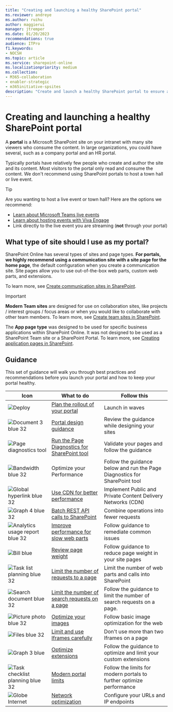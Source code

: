 ```yaml
---
title: "Creating and launching a healthy SharePoint portal"
ms.reviewer: andreye
ms.author: ruihu
author: maggierui
manager: jtremper
ms.date: 01/20/2023
recommendations: true
audience: ITPro
f1.keywords:
- NOCSH
ms.topic: article
ms.service: sharepoint-online
ms.localizationpriority: medium
ms.collection: 
- M365-collaboration
- enabler-strategic
- m365initiative-spsites
description: "Create and launch a healthy SharePoint portal to ensure a performant viewing experience"
---
```


# Creating and launching a healthy SharePoint portal

A **portal** is a Microsoft SharePoint site on your intranet with many site viewers who consume the content. In large organizations, you could have several, such as a company portal and an HR portal. 

Typically portals have relatively few people who create and author the site and its content. Most visitors to the portal only read and consume the content. We don't recommend using SharePoint portals to host a town hall or live event.

>[!Tip]
> Are you wanting to host a live event or town hall?  Here are the options we recommend:
> - [Learn about Microsoft Teams live events](/microsoftteams/teams-live-events/what-are-teams-live-events)
> - [Learn about hosting events with Viva Engage](/viva/engage/manage-viva-engage-groups/viva-engage-live-events)
> - Link directly to the live event you are streaming (**not** through your portal)

## What type of site should I use as my portal?

SharePoint Online has several types of sites and page types. **For portals, we highly recommend using a communication site with a site page for the home page**, the default configuration when you create a communication site. Site pages allow you to use out-of-the-box web parts, custom web parts, and extensions. 

To learn more, see [Create communication sites in SharePoint](https://support.microsoft.com/office/create-a-communication-site-in-sharepoint-7fb44b20-a72f-4d2c-9173-fc8f59ba50eb). 

>[!Important]
>**Modern Team sites** are designed for use on collaboration sites, like projects / interest groups / focus areas or when you would like to collaborate with other team members. To learn more, see [Create team sites in SharePoint](https://support.microsoft.com/office/create-a-team-site-in-sharepoint-ef10c1e7-15f3-42a3-98aa-b5972711777d).
>
>The **App page type** was designed to be used for specific business applications within SharePoint Online. It was not designed to be used as a SharePoint Team site or a SharePoint Portal. To learn more, see [Creating application pages in SharePoint](/visualstudio/sharepoint/creating-application-pages-for-sharepoint).

## Guidance

This set of guidance will walk you through best practices and recommendations before you launch your portal and how to keep your portal healthy.
  
| Icon | What to do | Follow this |
|-----|-----|-----|
|![Deploy](/Office/media/icons/PNGs/deploy-blue-32.png "Staged rollout")|[Plan the rollout of your portal](/Office365/Enterprise/planportallaunchroll-out)|Launch in waves|
|![Document 3 blue 32](/office/media/icons/PNGs/document-3-blue-32.png "Look and feel")|[Portal design guidance](https://aka.ms/spdesignguidance)|Review the guidance while designing your sites|
|![Page diagnostics tool](media/page-diag-tool.png "Modern diagnostics tool")|[Run the Page Diagnostics for SharePoint tool](/microsoft-365/enterprise/page-diagnostics-for-spo)|Validate your pages and follow the guidance|
|![Bandwidth blue 32](/Office/media/icons/PNGs/bandwidth-blue-32.png "Optimize your Performance")|Optimize your Performance|Follow the guidance below and run the Page Diagnostics for SharePoint tool|
|![Global hyperlink blue 32](/Office/media/icons/PNGs/globe-hyperlink-blue-32.png "CDN")|[Use CDN for better performance](/microsoft-365/Enterprise/office-365-cdn-quickstart)|Implement Public and Private Content Delivery Networks (CDN)|
|![Graph 4 blue 32](/Office/media/icons/PNGs/graph-4-blue-32.png "Batch REST calls")|[Batch REST API calls to SharePoint](/sharepoint/dev/sp-add-ins/make-batch-requests-with-the-rest-apis)|Combine operations into fewer requests|
|![Analytics usage report blue 32](/Office/media/icons/PNGs/analytics-usage-report-blue-32.png "Slow web parts")|[Improve performance for slow web parts](/microsoft-365/Enterprise/modern-web-part-optimization)|Follow guidance to remediate common issues|
|![Bill blue](/Office/media/icons/bill-blue.png "Page weight")|[Review page weight](/microsoft-365/Enterprise/modern-page-weight-optimization)|Follow guidance to reduce page weight in your site pages|
|![Task list planning blue 32](/Office/media/icons/PNGs/task-list-planning-blue-32.png "Calls on a page")|[Limit the number of requests to a page](/Office365/Enterprise/modern-page-call-optimization)|Limit the number of web parts and calls into SharePoint|
|![Search document blue 32](/Office/media/icons/PNGs/search-document-blue-32.png "Limit the number of search requests on a page")|[Limit the number of search requests on a page](/microsoft-365/Enterprise/modern-search-optimization)|Follow the guidance to limit the number of search requests on a page.|
|![Picture photo blue 32](/Office/media/icons/PNGs/picture-photo-blue-32.png "Optimize images")|[Optimize your images](/microsoft-365/Enterprise/modern-image-optimization)|Follow basic image optimization for the web|
|![Files blue 32](/Office/media/icons/PNGs/files-blue-32.png "iFrames")|[Limit and use Iframes carefully](/microsoft-365/Enterprise/modern-iframe-optimization)|Don't use more than two Iframes on a page|
|![Graph 3 blue](/office/media/icons/graph-3-blue.png "Optimize extensions")|[Optimize extensions](/microsoft-365/Enterprise/modern-custom-extensions)|Follow the guidance to optimize and limit your custom extensions|
|![Task checklist planning blue 32](/office/media/icons/PNGs/task-checklist-planning-blue-32.png "Modern portal limits")|[Modern portal limits](/Office365/Enterprise/modern-portal-limits)|Follow the limits for modern portals to further optimize performance|
|![Globe Internet](/Office/media/icons/globe-internet.png "Network optimization")|[Network optimization](/microsoft-365/enterprise/urls-and-ip-address-ranges)|Configure your URLs and IP endpoints|
